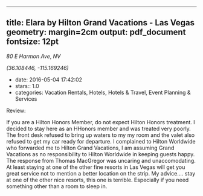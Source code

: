 
---
title: Elara by Hilton Grand Vacations -  Las Vegas
geometry: margin=2cm
output: pdf_document
fontsize: 12pt
---

_80 E Harmon Ave_, _NV_

*(36.108446, -115.169246)*

- date: 2016-05-04 17:42:02
- stars:: 1.0
-  categories: Vacation Rentals, Hotels, Hotels & Travel, Event Planning & Services

Review:

If you are a Hilton Honors Member, do not expect Hilton Honors treatment. I decided to stay here as an HHonors member and was treated very poorly. The front desk refused to bring up waters to my my room and the valet also refused to get my car ready for departure. I complained to Hilton Worldwide who forwarded me to Hilton Grand Vacations, I am assuming Grand Vacations as no responsibility to Hilton Worldwide in keeping guests happy. The response from Thomas MacGregor was uncaring and unaccomodating. At least staying at one of the other fine resorts in Las Vegas will get you great service not to mention a better location on the strip. My advice.... stay at one of the other nice resorts, this one is terrible. Especially if you need something other than a room to sleep in.

